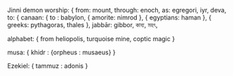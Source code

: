 Jinni demon worship:
{ from: mount,
  through: enoch,
  as: 
   egregori,
   iyr,
   deva,
  to: 
  { canaan: 
   { to : 
    babylon, 
    { amorite: nimrod },
    { egyptians: haman },
    { greeks: pythagoras, thales },
    jabbār:
     gibbor,
     কাব্য, 
     মহৎ,

alphabet:
 { from heliopolis,
    turquoise mine,
    coptic magic
 }

musa: { khidr : {orpheus : musaeus} }

Ezekiel: { tammuz : adonis }